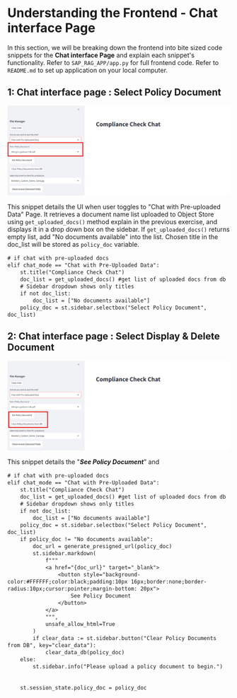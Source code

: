 # Understanding the Frontend - Chat interface Page

In this section, we will be breaking down the frontend into bite sized code snippets for the **Chat interface Page** and explain each snippet's functionality. Refer to ``SAP_RAG_APP/app.py`` for full frontend code. Refer to ``README.md`` to set up application on your local computer. 

## 1: Chat interface page : Select Policy Document 

![Select Policy](assets/SelectPolicy.png)

This snippet details the UI when user toggles to "Chat with Pre-uploaded Data" Page. It retrieves a document name list uploaded to Object Store using ``get_uploaded_docs()`` method explain in the previous exercise, and displays it in a drop down box on the sidebar. If ``get_uploaded_docs()`` returns empty list, add "No documents available" into the list. Chosen title in the doc_list will be stored as ``policy_doc`` variable. 
```
# if chat with pre-uploaded docs
elif chat_mode == "Chat with Pre-Uploaded Data":
    st.title("Compliance Check Chat")
    doc_list = get_uploaded_docs() #get list of uploaded docs from db
    # Sidebar dropdown shows only titles
    if not doc_list:
        doc_list = ["No documents available"]
    policy_doc = st.sidebar.selectbox("Select Policy Document", doc_list)
```

## 2: Chat interface page : Select Display & Delete Document 

![Select Policy](assets/ViewDeletePolicy.png)

This snippet details the "***See Policy Document***" and 
```
# if chat with pre-uploaded docs
elif chat_mode == "Chat with Pre-Uploaded Data":
    st.title("Compliance Check Chat")
    doc_list = get_uploaded_docs() #get list of uploaded docs from db
    # Sidebar dropdown shows only titles
    if not doc_list:
        doc_list = ["No documents available"]
    policy_doc = st.sidebar.selectbox("Select Policy Document", doc_list)
    if policy_doc != "No documents available":
        doc_url = generate_presigned_url(policy_doc)
        st.sidebar.markdown(
            f"""
            <a href="{doc_url}" target="_blank">
                <button style="background-color:#FFFFFF;color:black;padding:10px 16px;border:none;border-radius:10px;cursor:pointer;margin-bottom: 20px">
                    See Policy Document
                </button>
            </a>
            """,
            unsafe_allow_html=True
        )
        if clear_data := st.sidebar.button("Clear Policy Documents from DB", key="clear_data"):
            clear_data_db(policy_doc)
    else:
        st.sidebar.info("Please upload a policy document to begin.")


    st.session_state.policy_doc = policy_doc
```